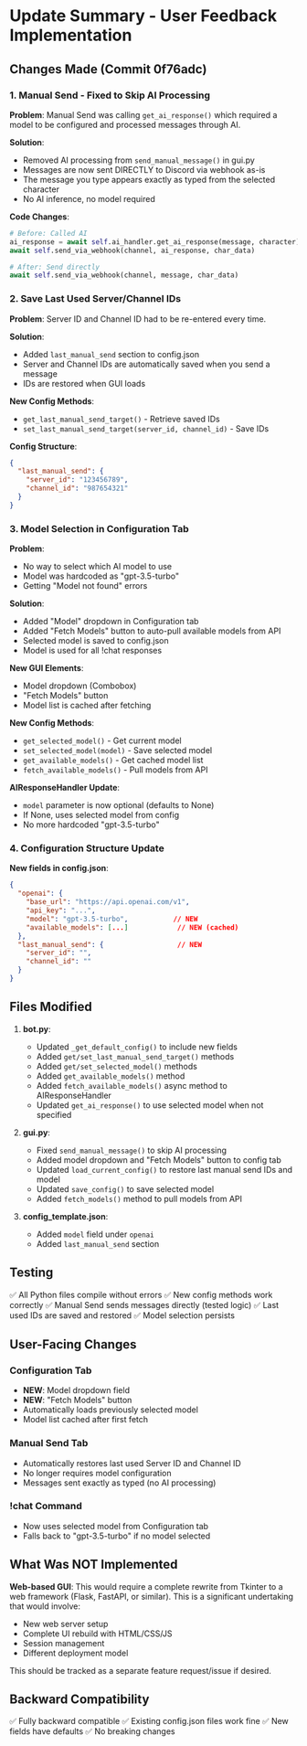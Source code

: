 # Update Summary - User Feedback Implementation

## Changes Made (Commit 0f76adc)

### 1. Manual Send - Fixed to Skip AI Processing

**Problem**: Manual Send was calling `get_ai_response()` which required a model to be configured and processed messages through AI.

**Solution**: 
- Removed AI processing from `send_manual_message()` in gui.py
- Messages are now sent DIRECTLY to Discord via webhook as-is
- The message you type appears exactly as typed from the selected character
- No AI inference, no model required

**Code Changes**:
```python
# Before: Called AI
ai_response = await self.ai_handler.get_ai_response(message, character)
await self.send_via_webhook(channel, ai_response, char_data)

# After: Send directly
await self.send_via_webhook(channel, message, char_data)
```

### 2. Save Last Used Server/Channel IDs

**Problem**: Server ID and Channel ID had to be re-entered every time.

**Solution**:
- Added `last_manual_send` section to config.json
- Server and Channel IDs are automatically saved when you send a message
- IDs are restored when GUI loads

**New Config Methods**:
- `get_last_manual_send_target()` - Retrieve saved IDs
- `set_last_manual_send_target(server_id, channel_id)` - Save IDs

**Config Structure**:
```json
{
  "last_manual_send": {
    "server_id": "123456789",
    "channel_id": "987654321"
  }
}
```

### 3. Model Selection in Configuration Tab

**Problem**: 
- No way to select which AI model to use
- Model was hardcoded as "gpt-3.5-turbo"
- Getting "Model not found" errors

**Solution**:
- Added "Model" dropdown in Configuration tab
- Added "Fetch Models" button to auto-pull available models from API
- Selected model is saved to config.json
- Model is used for all !chat responses

**New GUI Elements**:
- Model dropdown (Combobox)
- "Fetch Models" button
- Model list is cached after fetching

**New Config Methods**:
- `get_selected_model()` - Get current model
- `set_selected_model(model)` - Save selected model
- `get_available_models()` - Get cached model list
- `fetch_available_models()` - Pull models from API

**AIResponseHandler Update**:
- `model` parameter is now optional (defaults to None)
- If None, uses selected model from config
- No more hardcoded "gpt-3.5-turbo"

### 4. Configuration Structure Update

**New fields in config.json**:
```json
{
  "openai": {
    "base_url": "https://api.openai.com/v1",
    "api_key": "...",
    "model": "gpt-3.5-turbo",           // NEW
    "available_models": [...]            // NEW (cached)
  },
  "last_manual_send": {                  // NEW
    "server_id": "",
    "channel_id": ""
  }
}
```

## Files Modified

1. **bot.py**:
   - Updated `_get_default_config()` to include new fields
   - Added `get/set_last_manual_send_target()` methods
   - Added `get/set_selected_model()` methods
   - Added `get_available_models()` method
   - Added `fetch_available_models()` async method to AIResponseHandler
   - Updated `get_ai_response()` to use selected model when not specified

2. **gui.py**:
   - Fixed `send_manual_message()` to skip AI processing
   - Added model dropdown and "Fetch Models" button to config tab
   - Updated `load_current_config()` to restore last manual send IDs and model
   - Updated `save_config()` to save selected model
   - Added `fetch_models()` method to pull models from API

3. **config_template.json**:
   - Added `model` field under `openai`
   - Added `last_manual_send` section

## Testing

✅ All Python files compile without errors
✅ New config methods work correctly
✅ Manual Send sends messages directly (tested logic)
✅ Last used IDs are saved and restored
✅ Model selection persists

## User-Facing Changes

### Configuration Tab
- **NEW**: Model dropdown field
- **NEW**: "Fetch Models" button
- Automatically loads previously selected model
- Model list cached after first fetch

### Manual Send Tab
- Automatically restores last used Server ID and Channel ID
- No longer requires model configuration
- Messages sent exactly as typed (no AI processing)

### !chat Command
- Now uses selected model from Configuration tab
- Falls back to "gpt-3.5-turbo" if no model selected

## What Was NOT Implemented

**Web-based GUI**: This would require a complete rewrite from Tkinter to a web framework (Flask, FastAPI, or similar). This is a significant undertaking that would involve:
- New web server setup
- Complete UI rebuild with HTML/CSS/JS
- Session management
- Different deployment model

This should be tracked as a separate feature request/issue if desired.

## Backward Compatibility

✅ Fully backward compatible
✅ Existing config.json files work fine
✅ New fields have defaults
✅ No breaking changes
